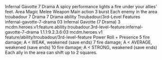 <ability>
  <name>Infernal Gavotte</name>
  <cost>7 Drama</cost>
  <flavor>A spicy performance lights a fire under your allies&apos; feet.</flavor>
  <keywords>
    <keyword>Area</keyword>
    <keyword>Magic</keyword>
    <keyword>Melee</keyword>
    <keyword>Weapon</keyword>
  </keywords>
  <type>Main action</type>
  <distance>3 burst</distance>
  <target>Each enemy in the area</target>
  <metadata>
    <class>troubadour</class>
    <cost>7 Drama</cost>
    <cost_amount>7</cost_amount>
    <cost_resource>Drama</cost_resource>
    <feature_type>ability</feature_type>
    <file_dpath>Troubadour/3rd-Level Features</file_dpath>
    <item_id>infernal-gavotte-7-drama</item_id>
    <item_index>03</item_index>
    <item_name>Infernal Gavotte (7 Drama)</item_name>
    <level>3</level>
    <scc>mcdm.heroes.v1:feature.ability.troubadour.3rd-level-feature:infernal-gavotte-7-drama</scc>
    <scdc>1.1.1:9.2.3.6:03</scdc>
    <source>mcdm.heroes.v1</source>
    <type>feature/ability/troubadour/3rd-level-feature</type>
  </metadata>
  <effects>
    <effect type="roll">
      <roll>Power Roll + Presence</roll>
      <t1>5 fire damage; A &lt; WEAK, weakened (save ends)</t1>
      <t2>7 fire damage; A &lt; AVERAGE, weakened (save ends)</t2>
      <t3>10 fire damage; A &lt; STRONG, weakened (save ends)</t3>
    </effect>
    <effect type="mundane">Each ally in the area can shift up to 2 squares.</effect>
  </effects>
</ability>
